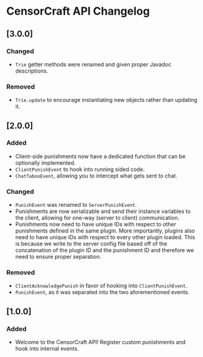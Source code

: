 # CensorCraft API Changelog

## [3.0.0]

### Changed

- `Trie` getter methods were renamed and given proper Javadoc descriptions.

### Removed

- `Trie.update` to encourage instantiating new objects rather than updating it.

## [2.0.0]

### Added

- Client-side punishments now have a dedicated function that can be optionally implemented.
- `ClientPunishEvent` to hook into running sided code.
- `ChatTabooEvent`, allowing you to intercept what gets sent to chat.

### Changed

- `PunishEvent` was renamed to `ServerPunishEvent`.
- Punishments are now serializable and send their instance variables to the client, allowing for one-way (server to
  client) communication.
- Punishments now need to have unique IDs with respect to other punishments defined in the same plugin. More
  importantly, plugins also need to have unique IDs with respect to every other plugin loaded. This is because we write
  to the server config file based off of the concatenation of the plugin ID and the punishment ID and therefore we need
  to ensure proper separation.

### Removed

- `ClientAcknowledgePunish` in favor of hooking into `ClientPunishEvent`.
- `PunishEvent`, as it was separated into the two aforementioned events.

## [1.0.0]

### Added

- Welcome to the CensorCraft API! Register custom punishments and hook into internal events.
